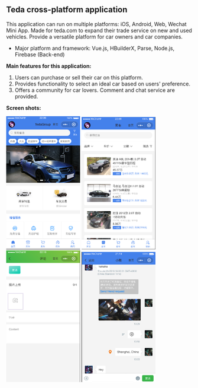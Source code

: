 ## Teda cross-platform application

This application can run on multiple platforms: iOS, Android, Web, Wechat Mini App. Made for teda.com to expand their trade service on new and used vehicles. Provide a versatile platform for car owners and car companies.


* Major platform and framework: Vue.js, HBuilderX, Parse, Node.js, Firebase (Back-end)

**Main features for this application:**
1. Users can purchase or sell their car on this platform.
2. Provides functionality to select an ideal car based on users' preference.
3. Offers a community for car lovers. Comment and chat service are provided.

**Screen shots:**

<img src="https://github.com/HenryJiang97/Teda/blob/master/screenshots/Screen%20Shot%202019-07-28%20at%2010.09.33%20PM.png" width="200"/> <img src="https://github.com/HenryJiang97/Teda/blob/master/screenshots/Screen%20Shot%202019-07-28%20at%2010.09.55%20PM.png" alt="drawing" width="200"/> <img src="https://github.com/HenryJiang97/Teda/blob/master/screenshots/Screen%20Shot%202019-07-28%20at%2010.10.15%20PM.png" alt="drawing" width="200"/> <img src="https://github.com/HenryJiang97/Teda/blob/master/screenshots/Screen%20Shot%202019-07-29%20at%209.20.19%20PM.png" alt="drawing" width="200"/>